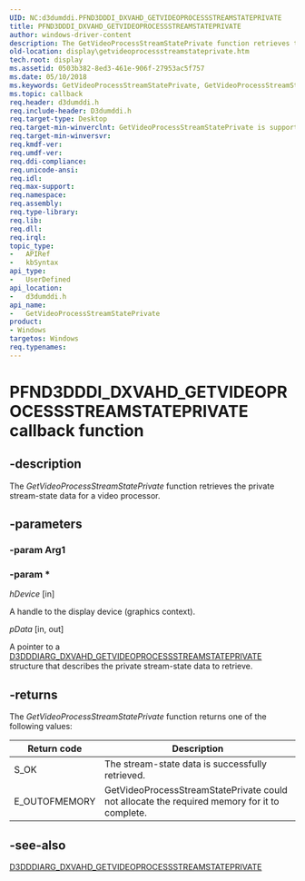 ```yaml
---
UID: NC:d3dumddi.PFND3DDDI_DXVAHD_GETVIDEOPROCESSSTREAMSTATEPRIVATE
title: PFND3DDDI_DXVAHD_GETVIDEOPROCESSSTREAMSTATEPRIVATE
author: windows-driver-content
description: The GetVideoProcessStreamStatePrivate function retrieves the private stream-state data for a video processor.
old-location: display\getvideoprocessstreamstateprivate.htm
tech.root: display
ms.assetid: 0503b382-8ed3-461e-906f-27953ac5f757
ms.date: 05/10/2018
ms.keywords: GetVideoProcessStreamStatePrivate, GetVideoProcessStreamStatePrivate callback function [Display Devices], PFND3DDDI_DXVAHD_GETVIDEOPROCESSSTREAMSTATEPRIVATE, PFND3DDDI_DXVAHD_GETVIDEOPROCESSSTREAMSTATEPRIVATE callback, UserModeDisplayDriver_Functions_1016a4a3-3988-40ef-9ef9-f62a20651aaa.xml, d3dumddi/GetVideoProcessStreamStatePrivate, display.getvideoprocessstreamstateprivate
ms.topic: callback
req.header: d3dumddi.h
req.include-header: D3dumddi.h
req.target-type: Desktop
req.target-min-winverclnt: GetVideoProcessStreamStatePrivate is supported beginning with the Windows 7 operating system.
req.target-min-winversvr: 
req.kmdf-ver: 
req.umdf-ver: 
req.ddi-compliance: 
req.unicode-ansi: 
req.idl: 
req.max-support: 
req.namespace: 
req.assembly: 
req.type-library: 
req.lib: 
req.dll: 
req.irql: 
topic_type:
-	APIRef
-	kbSyntax
api_type:
-	UserDefined
api_location:
-	d3dumddi.h
api_name:
-	GetVideoProcessStreamStatePrivate
product:
- Windows
targetos: Windows
req.typenames: 
---
```


# PFND3DDDI_DXVAHD_GETVIDEOPROCESSSTREAMSTATEPRIVATE callback function


## -description


The <i>GetVideoProcessStreamStatePrivate</i> function retrieves the private stream-state data for a video processor. 


## -parameters




### -param Arg1


### -param *








*hDevice* [in]

A handle to the display device (graphics context).


*pData* [in, out]

A pointer to a <a href="https://msdn.microsoft.com/library/windows/hardware/ff543089">D3DDDIARG_DXVAHD_GETVIDEOPROCESSSTREAMSTATEPRIVATE</a> structure that describes the private stream-state data to retrieve. 


## -returns



The <i>GetVideoProcessStreamStatePrivate</i> function returns one of the following values:

|Return code|Description|
|--- |--- |
|S_OK|The stream-state data is successfully retrieved.|
|E_OUTOFMEMORY|GetVideoProcessStreamStatePrivate could not allocate the required memory for it to complete.|

## -see-also




<a href="https://msdn.microsoft.com/library/windows/hardware/ff543089">D3DDDIARG_DXVAHD_GETVIDEOPROCESSSTREAMSTATEPRIVATE</a>
 

 

